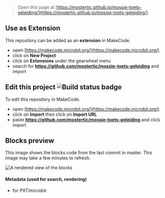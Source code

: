 
> Open this page at [https://mostertjc.github.io/mossie-toets-geleiding/](https://mostertjc.github.io/mossie-toets-geleiding/)

## Use as Extension

This repository can be added as an **extension** in MakeCode.

* open [https://makecode.microbit.org/](https://makecode.microbit.org/)
* click on **New Project**
* click on **Extensions** under the gearwheel menu
* search for **https://github.com/mostertjc/mossie-toets-geleiding** and import

## Edit this project ![Build status badge](https://github.com/mostertjc/mossie-toets-geleiding/workflows/MakeCode/badge.svg)

To edit this repository in MakeCode.

* open [https://makecode.microbit.org/](https://makecode.microbit.org/)
* click on **Import** then click on **Import URL**
* paste **https://github.com/mostertjc/mossie-toets-geleiding** and click import

## Blocks preview

This image shows the blocks code from the last commit in master.
This image may take a few minutes to refresh.

![A rendered view of the blocks](https://github.com/mostertjc/mossie-toets-geleiding/raw/master/.github/makecode/blocks.png)

#### Metadata (used for search, rendering)

* for PXT/microbit
<script src="https://makecode.com/gh-pages-embed.js"></script><script>makeCodeRender("{{ site.makecode.home_url }}", "{{ site.github.owner_name }}/{{ site.github.repository_name }}");</script>
